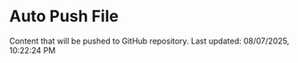 # Auto Push File

Content that will be pushed to GitHub repository.
Last updated: 08/07/2025, 10:22:24 PM